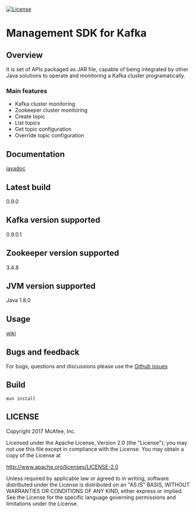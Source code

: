 [![License](https://img.shields.io/badge/License-Apache%202.0-blue.svg)](https://opensource.org/licenses/Apache-2.0)
# Management SDK for Kafka

## Overview
It is set of APIs packaged as JAR file, capable of being integrated by other Java solutions to operate and monitoring a Kafka cluster programatically.  

### Main features
* Kafka cluster monitoring
* Zookeeper cluster monitoring
* Create topic
* List topics
* Get topic configuration
* Override topic configuration

## Documentation
[javadoc](http://databus-doc.fastdxl.net/4.0/mgmt-sdk-javadoc/index.html)

## Latest build
0.9.0

## Kafka version supported
0.9.0.1

## Zookeeper version supported
3.4.8

## JVM version supported
Java 1.8.0

## Usage
[wiki](https://github-lvs.corpzone.internalzone.com/detect/dxlstream-management-sdk/wiki)

## Bugs and feedback

For bugs, questions and discussions please use the [Github issues](https://github-lvs.corpzone.internalzone.com/detect/dxlstream-management-sdk/issues)

## Build
```
mvn install
```
## LICENSE
Copyright 2017 McAfee, Inc.

Licensed under the Apache License, Version 2.0 (the "License"); you may not use this file except in compliance with the License. You may obtain a copy of the License at

http://www.apache.org/licenses/LICENSE-2.0

Unless required by applicable law or agreed to in writing, software distributed under the License is distributed on an "AS IS" BASIS, WITHOUT WARRANTIES OR CONDITIONS OF ANY KIND, either express or implied. See the License for the specific language governing permissions and limitations under the License.
